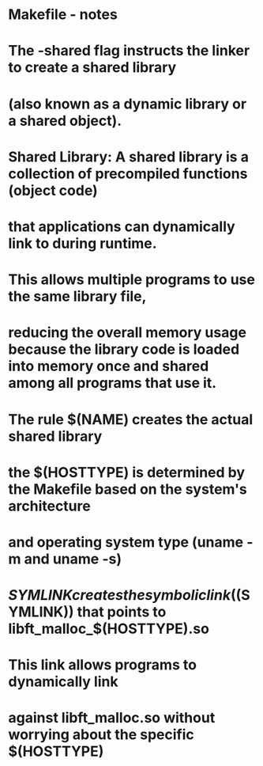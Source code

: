 # Makefile - notes

# The -shared flag instructs the linker to create a shared library 
# (also known as a dynamic library or a shared object).
# Shared Library: A shared library is a collection of precompiled functions (object code) 
# that applications can dynamically link to during runtime.
# This allows multiple programs to use the same library file, 
# reducing the overall memory usage because the library code is loaded into memory once and shared among all programs that use it.

# The rule $(NAME) creates  the actual shared library
# the $(HOSTTYPE) is determined by the Makefile based on the system's architecture 
# and operating system type (uname -m and uname -s)

# ${SYMLINK} creates the symbolic link ($(SYMLINK)) that points to libft_malloc_$(HOSTTYPE).so
# This link allows programs to dynamically link 
# against libft_malloc.so without worrying about the specific $(HOSTTYPE)